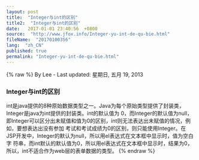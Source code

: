 ```yaml
---
layout: post
title:  "Integer与int的区别"
title2:  "Integer与int的区别"
date:   2017-01-01 23:40:56  +0800
source:  "http://www.jfox.info/Integer-yu-int-de-qu-bie.html"
fileName:  "20170100356"
lang:  "zh_CN"
published: true
permalink: "Integer-yu-int-de-qu-bie.html"
---
```

{% raw %}
By Lee - Last updated: 星期日, 五月 19, 2013

### Integer与int的区别

int是java提供的8种原始数据类型之一。Java为每个原始类型提供了封装类，Integer是java为int提供的封装类。int的默认值为 0，而Integer的默认值为null，即Integer可以区分出未赋值和值为0的区别，int则无法表达出未赋值的情况，例如，要想表达出没有参加 考试和考试成绩为0的区别，则只能使用Integer。在JSP开发中，Integer的默认为null，所以用el表达式在文本框中显示时，值为空白字 符串，而int默认的默认值为0，所以用el表达式在文本框中显示时，结果为0，所以，int不适合作为web层的表单数据的类型。
{% endraw %}